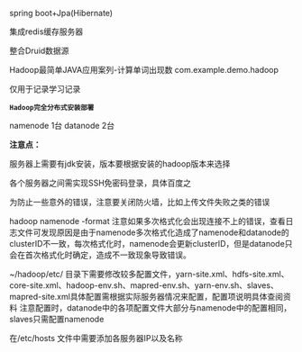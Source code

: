 spring boot+Jpa(Hibernate)

集成redis缓存服务器

整合Druid数据源

Hadoop最简单JAVA应用案列-计算单词出现数 com.example.demo.hadoop

仅用于记录学习记录

****`Hadoop完全分布式安装部署`****

namenode 1台 datanode 2台

**注意点：**

服务器上需要有jdk安装，版本要根据安装的hadoop版本来选择

各个服务器之间需实现SSH免密码登录，具体百度之
        
为防止一些意外的错误，注意要关闭防火墙，比如上传文件失败之类的错误  

hadoop namenode -format 注意如果多次格式化会出现连接不上的错误，查看日志文件可发现原因是由于namenode多次格式化造成了namenode和datanode的clusterID不一致，每次格式化时，namenode会更新clusterID，但是datanode只会在首次格式化时确定，造成不一致现象导致错误。  

~/hadoop/etc/ 目录下需要修改较多配置文件，yarn-site.xml、hdfs-site.xml、core-site.xml、hadoop-env.sh、mapred-env.sh、yarn-env.sh、slaves、mapred-site.xml具体配置需根据实际服务器情况来配置，配置项说明具体查阅资料
注意配置时，datanode中的各项配置文件大部分与namenode中的配置相同，slaves只需配置namenode

在/etc/hosts 文件中需要添加各服务器IP以及名称


